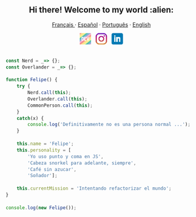 
<h2 align='center'>
Hi there! Welcome to my world :alien:
</h2>
<p align="center">
  <p align="center">
    <a href="/docs/readme_fr.md">Français </a>
    ·
    <a href="/docs/readme_es.md">Español</a>
    ·
    <a href="/docs/readme_pt-BR.md">Português</a>
    ·
    <a href="/docs/readme_it.md">English</a>
  </p>
</p>

<p align='center'>
<a href="https://dev.to/adelbs"><img height="30" src="https://raw.githubusercontent.com/adelbs/adelbs/main/icons/dev.png"></a>&nbsp;&nbsp;
<a href="https://instagram.com/felipisses"><img height="30" src="https://github.com/adelbs/adelbs/blob/main/icons/instagram.png?raw=true"></a>&nbsp;&nbsp;
<a href="https://www.linkedin.com/in/felipejacob/"><img height="30" src="https://github.com/adelbs/adelbs/blob/main/icons/linkedin.png?raw=true"></a>
</p>


``` javascript

const Nerd = _=> {};
const Overlander = _=> {};

function Felipe() {
    try {
        Nerd.call(this);
        Overlander.call(this);
        CommonPerson.call(this); 
    } 
    catch(x) {
        console.log('Definitivamente no es una persona normal ...');
    }

    this.name = 'Felipe';
    this.personality = [
        'Yo uso punto y coma en JS', 
        'Cabeza snorkel para adelante, siempre', 
        'Café sin azucar',
        'Soñador'];

    this.currentMission = 'Intentando refactorizar el mundo';
} 

console.log(new Felipe());

